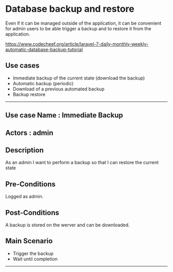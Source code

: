 # Database backup and restore

Even if it can be managed outside of the application, it can be convenient for admin users to be able trigger a backup and  to restore it from the application.

https://www.codecheef.org/article/laravel-7-daily-monthly-weekly-automatic-database-backup-tutorial

## Use cases
* Immediate backup of the current state (download the backup)
* Automatic backup (periodic)
* Download of a previous automated backup
* Backup restore

--------------------------------------------------------------------------------
## Use case Name : Immediate Backup
## Actors : admin
## Description

As an admin I want to perform a backup so that I can restore the current state
 
## Pre-Conditions

Logged as admin.

## Post-Conditions

A backup is stored on the werver and can be downloaded.

## Main Scenario
* Trigger the backup
* Wait until completion

--------------------------------------------------------------------------------
